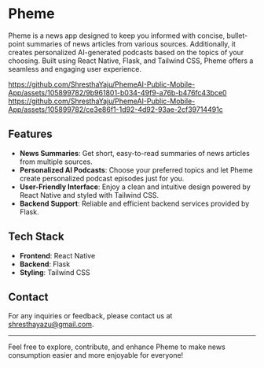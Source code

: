 # Pheme

Pheme is a news app designed to keep you informed with concise, bullet-point summaries of news articles from various sources. Additionally, it creates personalized AI-generated podcasts based on the topics of your choosing. Built using React Native, Flask, and Tailwind CSS, Pheme offers a seamless and engaging user experience.

https://github.com/ShresthaYaju/PhemeAI-Public-Mobile-App/assets/105899782/9b961801-b034-49f9-a76b-b476fc43bce0
https://github.com/ShresthaYaju/PhemeAI-Public-Mobile-App/assets/105899782/ce3e86f1-1d92-4d92-93ae-2cf39714491c


## Features

- **News Summaries**: Get short, easy-to-read summaries of news articles from multiple sources.
- **Personalized AI Podcasts**: Choose your preferred topics and let Pheme create personalized podcast episodes just for you.
- **User-Friendly Interface**: Enjoy a clean and intuitive design powered by React Native and styled with Tailwind CSS.
- **Backend Support**: Reliable and efficient backend services provided by Flask.

## Tech Stack

- **Frontend**: React Native
- **Backend**: Flask
- **Styling**: Tailwind CSS

## Contact

For any inquiries or feedback, please contact us at [shresthayazu@gmail.com](mailto:shresthayazu@gmail.com).

---

Feel free to explore, contribute, and enhance Pheme to make news consumption easier and more enjoyable for everyone!

